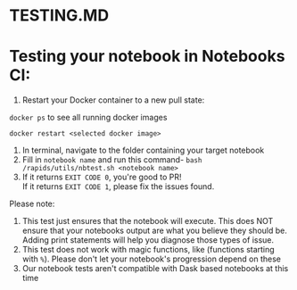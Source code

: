 # **TESTING.MD**

# Testing your notebook in Notebooks CI:
1. Restart your Docker container to a new pull state:
	
  `docker ps` to see all running docker images
  
  `docker restart <selected docker image>`
1. In terminal, navigate to the folder containing your target notebook
1. Fill in `notebook name` and run this command- `bash /rapids/utils/nbtest.sh <notebook name>`
1. If it returns `EXIT CODE 0`, you're good to PR!  
  If it returns `EXIT CODE 1`, please fix the issues found.

Please note:
1. This test just ensures that the notebook will execute.  This does NOT ensure that your notebooks output are what you believe they should be.  Adding print statements will help you diagnose those types of issue. 
1. This test does not work with magic functions, like (functions starting with `%`).  Please don't let your notebook's progression depend on these
1. Our notebook tests aren't compatible with Dask based notebooks at this time
